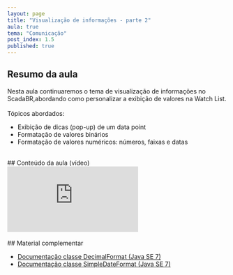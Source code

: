 ```yaml
---
layout: page
title: "Visualização de informações - parte 2"
aula: true
tema: "Comunicação"
post_index: 1.5
published: true
---
```


## Resumo da aula
<div class="message">
	Nesta aula continuaremos o tema de visualização de informações no ScadaBR,abordando como personalizar a exibição de valores na Watch List.
	<br><br>
	Tópicos abordados:
	<ul>
		<li>Exibição de dicas (pop-up) de um data point</li>
		<li>Formatação de valores binários</li>
		<li>Formatação de valores numéricos: números, faixas e datas</li>		
	</ul>
</div>

<br>
## Conteúdo da aula (vídeo)

<div class="iframe-container ratio-16_9">
	<iframe src="https://youtube.com/embed/p8X5d3V1mMw" title="YouTube video player" frameborder="0" allow="accelerometer; autoplay; clipboard-write; encrypted-media; gyroscope; picture-in-picture; web-share" allowfullscreen></iframe>
</div>

<br>
## Material complementar
<ul>
	<li><a href="https://docs.oracle.com/javase/7/docs/api/java/text/DecimalFormat.html" target="_blank">Documentação classe DecimalFormat (Java SE 7)</a></li>
	<li><a href="https://docs.oracle.com/javase/7/docs/api/java/text/SimpleDateFormat.html" target="_blank">Documentação classe SimpleDateFormat (Java SE 7)</a></li>
</ul>